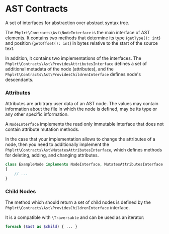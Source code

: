 
# AST Contracts

A set of interfaces for abstraction over abstract syntax tree.

The `Phplrt\Contracts\Ast\NodeInterface` is the main interface of AST elements.
It contains two methods that determine its type (`getType(): int`) and position 
(`getOffset(): int`) in bytes relative to the start of the source text.

In addition, it contains two implementations of the interfaces. 
The `Phplrt\Contracts\Ast\ProvidesAttributesInterface` defines a set of 
additional metadata of the node (attributes), and the 
`Phplrt\Contracts\Ast\ProvidesChildrenInterface` defines node's descendants.

### Attributes

Attributes are arbitrary user data of an AST node. The values may contain 
information about the file in which the node is defined, may be its type or 
any other specific information.

A `NodeInterface` implements the read only immutable interface that does not 
contain attribute mutation methods.

In the case that your implementation allows to change the attributes of a 
node, then you need to additionally implement the 
`Phplrt\Contracts\Ast\MutatesAttributesInterface`, which defines methods for 
deleting, adding, and changing attributes.

```php
class ExampleNode implements NodeInterface, MutatesAttributesInterface
{
    // ...
}
```

### Child Nodes

The method which should return a set of child nodes is defined by the 
`Phplrt\Contracts\Ast\ProvidesChildrenInterface` interface.

It is a compatible with `\Traversable` and can be used as an iterator:

```php
foreach ($ast as $child) { ... }
```
